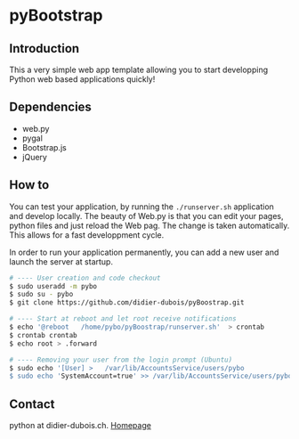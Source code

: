 # pyBootstrap
## Introduction
This a  very simple web app template allowing you to start developping Python web based applications quickly!

## Dependencies
 * web.py
 * pygal
 * Bootstrap.js
 * jQuery

## How to 
You can test your application, by running the `./runserver.sh` application and develop locally. The beauty of Web.py is that you can edit your pages, python files and just reload the Web pag. The change is taken automatically. This allows for a fast developpment cycle.

In order to run your application permanently, you can add a new user and launch the server at startup.
```bash
# ---- User creation and code checkout
$ sudo useradd -m pybo
$ sudo su - pybo
$ git clone https://github.com/didier-dubois/pyBoostrap.git

# ---- Start at reboot and let root receive notifications 
$ echo '@reboot   /home/pybo/pyBoostrap/runserver.sh'  > crontab
$ crontab crontab 
$ echo root > .forward

# ---- Removing your user from the login prompt (Ubuntu)
$ sudo echo '[User] >   /var/lib/AccountsService/users/pybo
$ sudo echo 'SystemAccount=true' >> /var/lib/AccountsService/users/pybo

```

## Contact
python at didier-dubois.ch. [Homepage](http://didier-dubois.ch)

